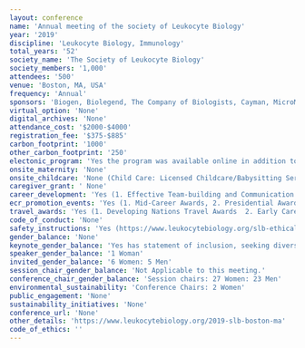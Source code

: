 ```yaml
---
layout: conference 
name: 'Annual meeting of the society of Leukocyte Biology'
year: '2019'
discipline: 'Leukocyte Biology, Immunology'
total_years: '52'
society_name: 'The Society of Leukocyte Biology'
society_members: '1,000'
attendees: '500'
venue: 'Boston, MA, USA'
frequency: 'Annual'
sponsors: 'Biogen, Biolegend, The Company of Biologists, Cayman, MicroMedicine, Luminex, Corbus, RayBiotech, Bon-Opus, Abbvie'
virtual_option: 'None'
digital_archives: 'None'
attendance_cost: '$2000-$4000'
registration_fee: '$375-$885'
carbon_footprint: '1000'
other_carbon_footprint: '250'
electonic_program: 'Yes the program was available online in addition to an App.'
onsite_maternity: 'None'
onsite_childcare: 'None (Child Care: Licensed Childcare/Babysitting Services are available for use by attendees who are encouraged to make their own arrangements as needed. Neither the Society, nor the hotel, endorses these particular providers and links are provided for reference only. Use and outcomes are at the sole discretion and liability of the individuals. Local resource article: https://redtri.com/portland/flexible-child-care-for-busy-parents/, Local provider example: https://www.littlevikings.org/about/special-event-care-2/)'
caregiver_grant: ' None'
career_development: 'Yes (1. Effective Team-building and Communication workshop:https://www.leukocytebiology.org/assets/docs/SLB2019/Rpercent20Phillipspercent20SLBpercent202019.pdf   2. Advocating for your Goals (The art of saying No))'
ecr_promotion_events: 'Yes (1. Mid-Career Awards, 2. Presidential Awards (Student Category, Junior Faculty/Post-Doc Category))'
travel_awards: 'Yes (1. Developing Nations Travel Awards  2. Early Career Faculty Travel Award  3. Mentoring Diversity Travel Awards)'
code_of_conduct: 'None'
safety_instructions: 'Yes (https://www.leukocytebiology.org/slb-ethical-policies)'
gender_balance: 'None'
keynote_gender_balance: 'Yes has statement of inclusion, seeking diversity (Diversity and Inclusion Statement: In principle and in practice, SLB values and seeks diversity and inclusive practices within the community of our members SLB promotes society involvement, innovation, and expanded access to leadership, participation, and award opportunities that maximize engagement across identity groups and professional levels. Identity groups include and are not limited to age, appearance, disability, ethnicity, gender, geographic location, nationality, professional level, race, religion, and sexual orientation. SLB leadership is committed to representing a diverse community of members and will act in the best interest of the society and community in these endeavors: https://www.leukocytebiology.org/slb-ethical-policies)'
speaker_gender_balance: '1 Woman'
invited_gender_balance: '6 Women: 5 Men'
session_chair_gender_balance: 'Not Applicable to this meeting.'
conference_chair_gender_balance: 'Session chairs: 27 Women: 23 Men'
environmental_sustainability: 'Conference Chairs: 2 Women'
public_engagement: 'None'
sustainability_initiatives: 'None'
conference_url: 'None'
other_details: 'https://www.leukocytebiology.org/2019-slb-boston-ma'
code_of_ethics: ''
---
```

